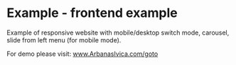 # Example - frontend example

Example of responsive website with mobile/desktop switch mode, carousel, slide from left menu (for mobile mode). 

For demo please visit: www.ArbanasIvica.com/goto
